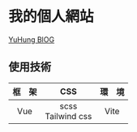 # 我的個人網站

<a href="https://yu-hung-web.netlify.app/" target="_blank">YuHung BlOG</a>

## 使用技術

| 框&emsp;架 | CSS                  | 環&emsp;境 |
|:---------:|:--------------------:|:----------:|
| Vue       | scss<br>Tailwind css | Vite       |

<!-- [![Netlify Status](https://api.netlify.com/api/v1/badges/27e90705-f5fc-4a53-8299-0410c98fca69/deploy-status)](https://app.netlify.com/sites/yu-hung-web/deploys) -->